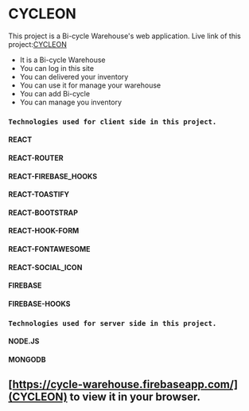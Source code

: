# CYCLEON

This project is a Bi-cycle Warehouse's web application.
Live link of this project:[CYCLEON](https://cycle-warehouse.firebaseapp.com/)

* It is a Bi-cycle Warehouse
* You can log in this site 
* You can delivered your inventory
* You can use it for manage your warehouse
* You can add Bi-cycle
* You can manage you inventory




### `Technologies used for client side in this project.`
#### REACT
#### REACT-ROUTER
#### REACT-FIREBASE_HOOKS
#### REACT-TOASTIFY
#### REACT-BOOTSTRAP
#### REACT-HOOK-FORM
#### REACT-FONTAWESOME
#### REACT-SOCIAL_ICON
#### FIREBASE
#### FIREBASE-HOOKS


### `Technologies used for server side in this project.`
#### NODE.JS
#### MONGODB

## [https://cycle-warehouse.firebaseapp.com/](CYCLEON) to view it in your browser.